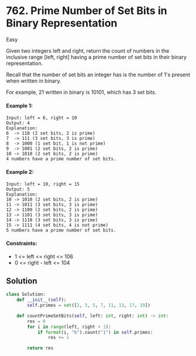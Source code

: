 # 762. Prime Number of Set Bits in Binary Representation

Easy

Given two integers left and right, return the count of numbers in the inclusive range [left, right] having a prime number of set bits in their binary representation.

Recall that the number of set bits an integer has is the number of 1's present when written in binary.

For example, 21 written in binary is 10101, which has 3 set bits.

#### Example 1:

```
Input: left = 6, right = 10
Output: 4
Explanation:
6  -> 110 (2 set bits, 2 is prime)
7  -> 111 (3 set bits, 3 is prime)
8  -> 1000 (1 set bit, 1 is not prime)
9  -> 1001 (2 set bits, 2 is prime)
10 -> 1010 (2 set bits, 2 is prime)
4 numbers have a prime number of set bits.
```

#### Example 2:

```
Input: left = 10, right = 15
Output: 5
Explanation:
10 -> 1010 (2 set bits, 2 is prime)
11 -> 1011 (3 set bits, 3 is prime)
12 -> 1100 (2 set bits, 2 is prime)
13 -> 1101 (3 set bits, 3 is prime)
14 -> 1110 (3 set bits, 3 is prime)
15 -> 1111 (4 set bits, 4 is not prime)
5 numbers have a prime number of set bits.
```

#### Constraints:

- 1 <= left <= right <= 106
- 0 <= right - left <= 104

## Solution

```python
class Solution:
    def __init__(self):
        self.primes = set([2, 3, 5, 7, 11, 13, 17, 19])

    def countPrimeSetBits(self, left: int, right: int) -> int:
        res = 0
        for i in range(left, right + 1):
            if format(i, "b").count("1") in self.primes:
                res += 1

        return res
```
